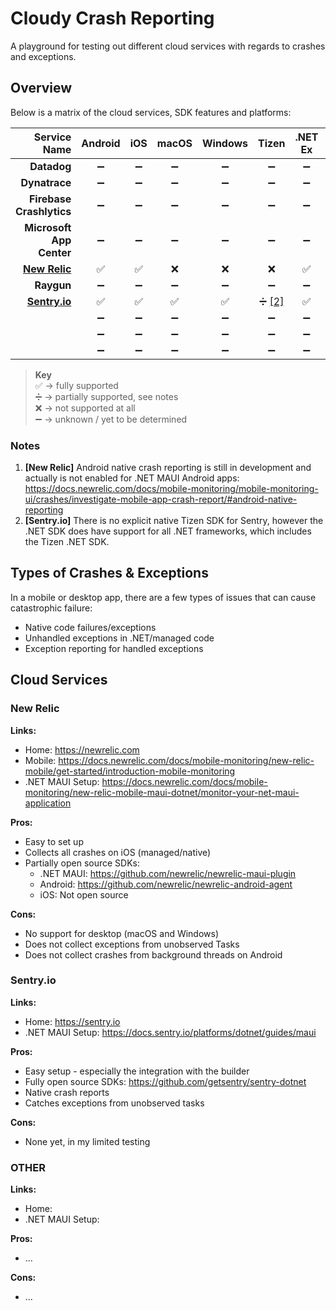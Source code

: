 # Cloudy Crash Reporting

A playground for testing out different cloud services with regards to crashes and exceptions.

## Overview

Below is a matrix of the cloud services, SDK features and platforms:

|                   Service Name | Android | iOS | macOS | Windows |    Tizen     | .NET Ex |  Native Ex   |
|-------------------------------:|:-------:|:---:|:-----:|:-------:|:------------:|:-------:|:------------:|
|                    **Datadog** |    ➖    |  ➖  |   ➖   |    ➖    |      ➖       |    ➖    |      ➖       |
|                  **Dynatrace** |    ➖    |  ➖  |   ➖   |    ➖    |      ➖       |    ➖    |      ➖       |
|       **Firebase Crashlytics** |    ➖    |  ➖  |   ➖   |    ➖    |      ➖       |    ➖    |      ➖       |
|       **Microsoft App Center** |    ➖    |  ➖  |   ➖   |    ➖    |      ➖       |    ➖    |      ➖       |
|      [**New Relic**][newrelic] |    ✅    |  ✅  |   ❌   |    ❌    |      ❌       |    ✅    | ➗ [[1]](#n1) |
|                     **Raygun** |    ➖    |  ➖  |   ➖   |    ➖    |      ➖       |    ➖    |      ➖       |
|        **[Sentry.io][sentry]** |    ✅    |  ✅  |   ✅   |    ✅    | ➗ [[2]](#n2) |    ✅    |      ✅       |
|                                |    ➖    |  ➖  |   ➖   |    ➖    |      ➖       |    ➖    |      ➖       |
|                                |    ➖    |  ➖  |   ➖   |    ➖    |      ➖       |    ➖    |      ➖       |
|                                |    ➖    |  ➖  |   ➖   |    ➖    |      ➖       |    ➖    |      ➖       |

> **Key**  
> ✅ → fully supported  
> ➗ → partially supported, see notes  
> ❌ → not supported at all  
> ➖ → unknown / yet to be determined  

### Notes

1. <a name="n1"></a> **[New Relic]** Android native crash reporting is still in development and actually is not enabled for .NET MAUI Android apps:
   https://docs.newrelic.com/docs/mobile-monitoring/mobile-monitoring-ui/crashes/investigate-mobile-app-crash-report/#android-native-reporting
2. <a name="n2"></a> **[Sentry.io]** There is no explicit native Tizen SDK for Sentry, however the .NET SDK does have support for all .NET frameworks,
   which includes the Tizen .NET SDK.   

<!-- START: links -->
[newrelic]: https://newrelic.com/
[sentry]:  https://sentry.io/
<!-- END: links -->


## Types of Crashes & Exceptions

In a mobile or desktop app, there are a few types of issues that can cause catastrophic failure:

* Native code failures/exceptions
* Unhandled exceptions in .NET/managed code
* Exception reporting for handled exceptions

## Cloud Services

### New Relic

**Links:**

* Home: https://newrelic.com
* Mobile: https://docs.newrelic.com/docs/mobile-monitoring/new-relic-mobile/get-started/introduction-mobile-monitoring
* .NET MAUI Setup: https://docs.newrelic.com/docs/mobile-monitoring/new-relic-mobile-maui-dotnet/monitor-your-net-maui-application

**Pros:**

* Easy to set up
* Collects all crashes on iOS (managed/native)
* Partially open source SDKs:
  * .NET MAUI: https://github.com/newrelic/newrelic-maui-plugin
  * Android: https://github.com/newrelic/newrelic-android-agent 
  * iOS: Not open source

**Cons:**

* No support for desktop (macOS and Windows)
* Does not collect exceptions from unobserved Tasks
* Does not collect crashes from background threads on Android


### Sentry.io

**Links:**

* Home: https://sentry.io
* .NET MAUI Setup: https://docs.sentry.io/platforms/dotnet/guides/maui

**Pros:**

* Easy setup - especially the integration with the builder
* Fully open source SDKs: https://github.com/getsentry/sentry-dotnet
* Native crash reports
* Catches exceptions from unobserved tasks

**Cons:**

* None yet, in my limited testing


### OTHER

**Links:**

* Home:
* .NET MAUI Setup:

**Pros:**

* ...

**Cons:**

* ...

